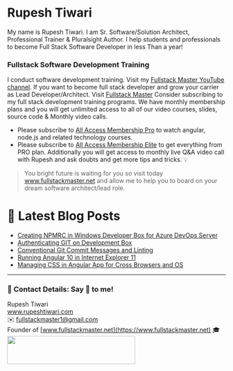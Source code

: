 # Rupesh Tiwari

My name is Rupesh Tiwari. I am Sr. Software/Solution Architect, Professional Trainer & Pluralsight Author. I help students and professionals to become Full Stack Software Developer in less Than a year!

### Fullstack Software Development Training

I conduct software development training. Visit my [Fullstack Master YouTube channel](https://youtube.com/fullstackmaster). If you want to become full stack developer and grow your carrier as Lead Developer/Architect. Visit [Fullstack Master](https://www.fullstackmaster.net) Consider subscribing to my full stack development training programs. We have monthly membership plans and you will get unlimited access to all of our video courses, slides, source code & Monthly video calls.

- Please subscribe to [All Access Membership Pro](www.fullstackmaster.net/pro) to watch angular, node.js and related technology courses.
- Please subscribe to [All Access Membership Elite](www.fullstackmaster.net/elite) to get everything from PRO plan. Additionally you will get access to monthly live Q&A video call with Rupesh and ask doubts and get more tips and tricks.
💡
> You bright future is waiting for you so visit today www.fullstackmaster.net and allow me to help you to board on your dream software architect/lead role.

# 📩 Latest Blog Posts

<!-- BLOG-POST-LIST:START -->
- [Creating NPMRC in Windows Developer Box for Azure DevOps Server](https://www.rupeshtiwari.com/2021-02-13-setting-up-npmrc-in-windows-developer-box-for-azure-devops-server/)
- [Authenticating GIT on Development Box](https://www.rupeshtiwari.com/2021-02-12-authenticating-git-on-development-box/)
- [Conventional Git Commit Messages and Linting](https://www.rupeshtiwari.com/2021-02-08-conventional-git-commit-messages-and-linting/)
- [Running Angular 10 in Internet Explorer 11](https://www.rupeshtiwari.com/2021-02-03-running-angular-10-in-internet-explorer-11-date-2021-02-04/)
- [Managing CSS in Angular App for Cross Browsers and OS](https://www.rupeshtiwari.com/2021-02-03-managing-css-in-angular-app-for-cross-browsers-and-os/)
<!-- BLOG-POST-LIST:END -->

---

### 💖 Contact Details: Say 👋 to me!

Rupesh Tiwari\
www.rupeshtiwari.com \
✉️ <fullstackmaster1@gmail.com> \
Founder of [www.fullstackmaster.net](https://www.fullstackmaster.net) 🎓 \
[<img src="https://i.imgur.com/9OCLciM.png" width="295" height="65">](http://www.fullstackmaster.net)
